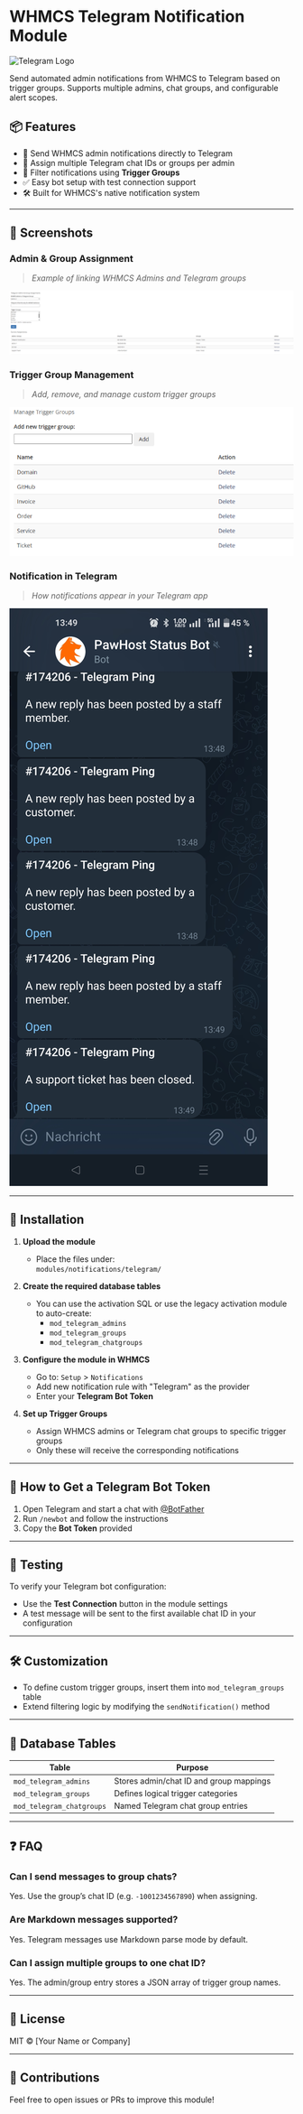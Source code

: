 # WHMCS Telegram Notification Module

![Telegram Logo](https://telegram.org/img/t_logo.png)

Send automated admin notifications from WHMCS to Telegram based on trigger groups. Supports multiple admins, chat groups, and configurable alert scopes.

## 📦 Features

- 🔔 Send WHMCS admin notifications directly to Telegram
- 👥 Assign multiple Telegram chat IDs or groups per admin
- 🧠 Filter notifications using **Trigger Groups**
- ✅ Easy bot setup with test connection support
- 🛠 Built for WHMCS's native notification system

---

## 📸 Screenshots

### Admin & Group Assignment
> _Example of linking WHMCS Admins and Telegram groups_

![Admin Assignment Screenshot](screenshots/admin-assignment.png)

### Trigger Group Management
> _Add, remove, and manage custom trigger groups_

![Trigger Groups Screenshot](screenshots/trigger-groups.png)

### Notification in Telegram
> _How notifications appear in your Telegram app_

![Telegram Message Screenshot](screenshots/telegram-notification.png)

---

## 🚀 Installation

1. **Upload the module**
   - Place the files under:  
     `modules/notifications/telegram/`

2. **Create the required database tables**
   - You can use the activation SQL or use the legacy activation module to auto-create:
     - `mod_telegram_admins`
     - `mod_telegram_groups`
     - `mod_telegram_chatgroups`

3. **Configure the module in WHMCS**
   - Go to: `Setup` > `Notifications`
   - Add new notification rule with "Telegram" as the provider
   - Enter your **Telegram Bot Token**

4. **Set up Trigger Groups**
   - Assign WHMCS admins or Telegram chat groups to specific trigger groups
   - Only these will receive the corresponding notifications

---

## 🤖 How to Get a Telegram Bot Token

1. Open Telegram and start a chat with [@BotFather](https://t.me/BotFather)
2. Run `/newbot` and follow the instructions
3. Copy the **Bot Token** provided

---

## 🧪 Testing

To verify your Telegram bot configuration:
- Use the **Test Connection** button in the module settings
- A test message will be sent to the first available chat ID in your configuration

---

## 🛠 Customization

- To define custom trigger groups, insert them into `mod_telegram_groups` table
- Extend filtering logic by modifying the `sendNotification()` method

---

## 🧾 Database Tables

| Table | Purpose |
|-------|---------|
| `mod_telegram_admins` | Stores admin/chat ID and group mappings |
| `mod_telegram_groups` | Defines logical trigger categories |
| `mod_telegram_chatgroups` | Named Telegram chat group entries |

---

## ❓ FAQ

### Can I send messages to group chats?

Yes. Use the group’s chat ID (e.g. `-1001234567890`) when assigning.

### Are Markdown messages supported?

Yes. Telegram messages use Markdown parse mode by default.

### Can I assign multiple groups to one chat ID?

Yes. The admin/group entry stores a JSON array of trigger group names.

---

## 📄 License

MIT © [Your Name or Company]

---

## 🙌 Contributions

Feel free to open issues or PRs to improve this module!

